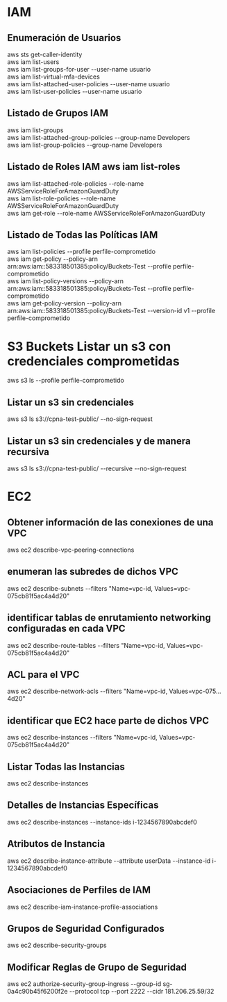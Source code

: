# IAM
## Enumeración de Usuarios
aws sts get-caller-identity  
aws iam list-users  
aws iam list-groups-for-user --user-name usuario  
aws iam list-virtual-mfa-devices  
aws iam list-attached-user-policies --user-name usuario  
aws iam list-user-policies --user-name usuario  
		
## Listado de Grupos IAM
aws iam list-groups  
aws iam list-attached-group-policies --group-name Developers  
aws iam list-group-policies --group-name Developers  
		
## Listado de Roles IAM	aws iam list-roles
aws iam list-attached-role-policies --role-name AWSServiceRoleForAmazonGuardDuty  
aws iam list-role-policies --role-name AWSServiceRoleForAmazonGuardDuty  
aws iam get-role --role-name AWSServiceRoleForAmazonGuardDuty  
		
## Listado de Todas las Políticas IAM	
aws iam list-policies --profile perfile-comprometido  
aws iam get-policy --policy-arn arn:aws:iam::583318501385:policy/Buckets-Test --profile perfile-comprometido  
aws iam list-policy-versions --policy-arn arn:aws:iam::583318501385:policy/Buckets-Test --profile perfile-comprometido  
aws iam get-policy-version --policy-arn arn:aws:iam::583318501385:policy/Buckets-Test --version-id v1 --profile perfile-comprometido  
		
# S3 Buckets	Listar un s3 con credenciales comprometidas
aws s3 ls --profile perfile-comprometido  

## Listar un s3 sin credenciales
aws s3 ls s3://cpna-test-public/ --no-sign-request  

## Listar un s3 sin credenciales y de manera recursiva
aws s3 ls s3://cpna-test-public/ --recursive  --no-sign-request  
		
# EC2	
## Obtener información de las conexiones de una VPC
aws ec2 describe-vpc-peering-connections  

## enumeran las subredes de dichos VPC	
aws ec2 describe-subnets --filters "Name=vpc-id, Values=vpc-075cb81f5ac4a4d20"  

## identificar tablas de enrutamiento networking configuradas en cada VPC	
aws ec2 describe-route-tables --filters "Name=vpc-id, Values=vpc-075cb81f5ac4a4d20"  

## ACL para el VPC	
aws ec2 describe-network-acls --filters "Name=vpc-id, Values=vpc-075…4d20"  

## identificar que EC2 hace parte de dichos VPC	
aws ec2 describe-instances --filters "Name=vpc-id, Values=vpc-075cb81f5ac4a4d20"  

## Listar Todas las Instancias	
aws ec2 describe-instances  

## Detalles de Instancias Específicas
aws ec2 describe-instances --instance-ids i-1234567890abcdef0  

## Atributos de Instancia	
aws ec2 describe-instance-attribute --attribute userData --instance-id i-1234567890abcdef0  

## Asociaciones de Perfiles de IAM	
aws ec2 describe-iam-instance-profile-associations  

## Grupos de Seguridad Configurados	
aws ec2 describe-security-groups  

## Modificar Reglas de Grupo de Seguridad	
aws ec2 authorize-security-group-ingress --group-id sg-0a4c90b45f6200f2e --protocol tcp --port 2222 --cidr 181.206.25.59/32  


